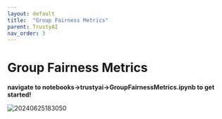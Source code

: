 ```yaml
---
layout: default
title:  "Group Fairness Metrics" 
parent: TrustyAI
nav_order: 3
---
```


# Group Fairness Metrics

**navigate to notebooks->trustyai->GroupFairnessMetrics.ipynb to get started!**

![20240625183050](https://i.imgur.com/1EbC2Ni.png)